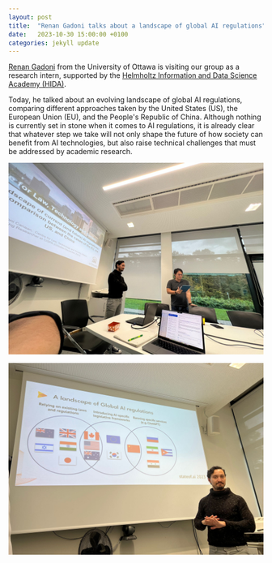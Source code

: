 ```yaml
---
layout: post
title:  "Renan Gadoni talks about a landscape of global AI regulations"
date:   2023-10-30 15:00:00 +0100
categories: jekyll update
---
```

[Renan Gadoni](https://techlaw.uottawa.ca/people/gadoni-renan) from the University of Ottawa is visiting our group as a research intern, supported by the [Helmholtz Information and Data Science Academy (HIDA)](https://www.helmholtz-hida.de/). 

Today, he talked about an evolving landscape of global AI regulations, comparing different approaches taken by the United States (US), the European Union (EU), and the People's Republic of China. Although nothing is currently set in stone when it comes to AI regulations, it is already clear that whatever step we take will not only shape the future of how society can benefit from AI technologies, but also raise technical challenges that must be addressed by academic research. 

![Renan talks](/assets/img/posts/renan-talk-1.jpg)

![Renan talks](/assets/img/posts/renan-talk-2.jpg)

